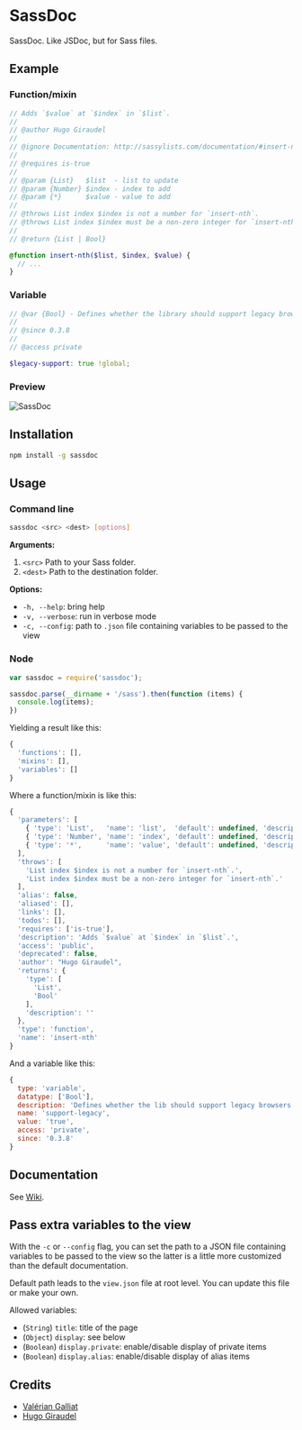 # SassDoc

SassDoc. Like JSDoc, but for Sass files.

## Example

### Function/mixin

```scss
// Adds `$value` at `$index` in `$list`.
//
// @author Hugo Giraudel
//
// @ignore Documentation: http://sassylists.com/documentation/#insert-nth
//
// @requires is-true
//
// @param {List}   $list  - list to update
// @param {Number} $index - index to add
// @param {*}      $value - value to add
//
// @throws List index $index is not a number for `insert-nth`.
// @throws List index $index must be a non-zero integer for `insert-nth`.
//
// @return {List | Bool}

@function insert-nth($list, $index, $value) {
  // ...
}
```

### Variable

```scss
// @var {Bool} - Defines whether the library should support legacy browsers (e.g. IE8).
//
// @since 0.3.8
//
// @access private

$legacy-support: true !global;
```

### Preview

![SassDoc](http://i.imgur.com/GnNo4HB.png)

## Installation

```sh
npm install -g sassdoc
```

## Usage

### Command line

```sh
sassdoc <src> <dest> [options]
```

**Arguments:**

1. `<src>` Path to your Sass folder.
1. `<dest>` Path to the destination folder.

**Options:**

* `-h, --help`: bring help
* `-v, --verbose`: run in verbose mode
* `-c, --config`: path to `.json` file containing variables to be passed to the view

### Node

```js
var sassdoc = require('sassdoc');

sassdoc.parse(__dirname + '/sass').then(function (items) {
  console.log(items);
})
```

Yielding a result like this:

```js
{
  'functions': [],
  'mixins': [],
  'variables': []
}
```

Where a function/mixin is like this:

```js
{
  'parameters': [
    { 'type': 'List',   'name': 'list',  'default': undefined, 'description': 'list to update' },
    { 'type': 'Number', 'name': 'index', 'default': undefined, 'description': 'index to add'   },
    { 'type': '*',      'name': 'value', 'default': undefined, 'description': 'value to add'   }
  ],
  'throws': [
    'List index $index is not a number for `insert-nth`.', 
    'List index $index must be a non-zero integer for `insert-nth`.'
  ],
  'alias': false,
  'aliased': [],
  'links': [],
  'todos': [],
  'requires': ['is-true'],
  'description': 'Adds `$value` at `$index` in `$list`.',
  'access': 'public',
  'deprecated': false,
  'author': "Hugo Giraudel",
  'returns': {
    'type': [
      'List', 
      'Bool'
    ],
    'description': ''
  },
  'type': 'function',
  'name': 'insert-nth'
}
```

And a variable like this:

```js
{ 
  type: 'variable',
  datatype: ['Bool'],
  description: 'Defines whether the lib should support legacy browsers (e.g. `IE 8`).',
  name: 'support-legacy',
  value: 'true',
  access: 'private',
  since: '0.3.8'
}
```

## Documentation

See [Wiki](https://github.com/HugoGiraudel/SassDoc/wiki/Documentation).

## Pass extra variables to the view

With the `-c` or `--config` flag, you can set the path to a JSON file containing variables to be passed to the view so the latter is a little more customized than the default documentation. 

Default path leads to the `view.json` file at root level. You can update this file or make your own.

Allowed variables:

* (`String`) `title`: title of the page
* (`Object`) `display`: see below
* (`Boolean`) `display.private`: enable/disable display of private items
* (`Boolean`) `display.alias`: enable/disable display of alias items

## Credits

* [Valérian Galliat](https://twitter.com/valeriangalliat)
* [Hugo Giraudel](http://twitter.com/HugoGiraudel)
